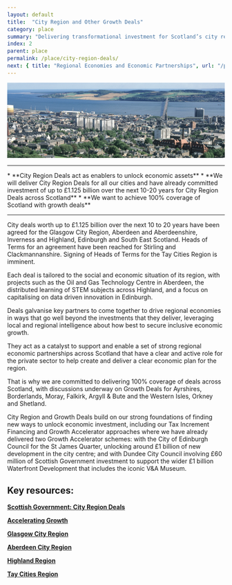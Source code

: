 ```yaml
---
layout: default
title:  "City Region and Other Growth Deals"
category: place
summary: "Delivering transformational investment for Scotland’s city regions ."
index: 2
parent: place
permalink: /place/city-region-deals/
next: { title: "Regional Economies and Economic Partnerships", url: "/place/regional-economies/" }
---
```

![City Photo](/assets/images/pageimages/place1.jpg)
<br>
<hr>
* **City Region Deals act as enablers to unlock economic assets**
* **We will deliver City Region Deals for all our cities and have already committed investment of up to £1.125 billion over the next 10-20 years for City Region Deals across Scotland** 
* **We want to achieve 100% coverage of Scotland with growth deals**

<hr>

City deals worth up to £1.125 billion over the next 10 to 20 years have been agreed for the Glasgow City Region, Aberdeen and Aberdeenshire, Inverness and Highland, Edinburgh and South East Scotland. Heads of Terms for an agreement have been reached for Stirling and Clackmannanshire.  Signing of Heads of Terms for the Tay Cities Region is imminent.

Each deal is tailored to the social and economic situation of its region, with projects such as the Oil and Gas Technology Centre in Aberdeen, the distributed learning of STEM subjects across Highland, and a focus on capitalising on data driven innovation in Edinburgh.

Deals galvanise key partners to come together to drive regional economies in ways that go well beyond the investments that they deliver, leveraging local and regional intelligence about how best to secure inclusive economic growth.

They act as a catalyst to support and enable a set of strong regional economic partnerships across Scotland that have a clear and active role for the private sector to help create and deliver a clear economic plan for the region.

That is why we are committed to delivering 100% coverage of deals across Scotland, with discussions underway on Growth Deals for Ayrshires, Borderlands, Moray, Falkirk, Argyll & Bute and the Western Isles, Orkney and Shetland.

City Region and Growth Deals build on our strong foundations of finding new ways to unlock economic investment, including our Tax Increment Financing and Growth Accelerator approaches where we have already delivered two Growth Accelerator schemes: with the City of Edinburgh Council for the St James Quarter, unlocking around £1 billion of new development in the city centre; and with Dundee City Council involving £60 million of Scottish Government investment to support the wider £1 billion Waterfront Development that includes the iconic V&A Museum. 


## Key resources:
**[Scottish Government: City Region Deals](https://beta.gov.scot/policies/cities-regions/city-region-deals/)**  

**[Accelerating Growth](http://www.acceleratinggrowth.org.uk/)**  

**[Glasgow City Region](http://www.glasgowcityregion.co.uk/)**  

**[Aberdeen City Region](http://www.abzdeal.com/)**

**[Highland Region](https://www.highland.gov.uk/cityregiondeal)**  

**[Tay Cities Region](https://www.taycities.co.uk/)**
